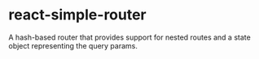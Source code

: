 # react-simple-router
A hash-based router that provides support for nested routes and a state object representing the query params.
